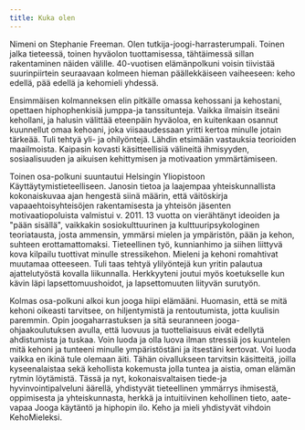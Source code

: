 ```yaml
---
title: Kuka olen
---
```


Nimeni on Stephanie Freeman. Olen tutkija-joogi-harrasterumpali. 
Toinen jalka tieteessä, toinen 
hyväolon tuottamisessa, tähtäimessä sillan rakentaminen näiden
välille. 40-vuotisen elämänpolkuni voisin tiivistää suurinpiirtein
seuraavaan kolmeen hieman päällekkäiseen vaiheeseen: keho edellä, pää
edellä ja kehomieli yhdessä. 

Ensimmäisen kolmanneksen elin pitkälle
omassa kehossani ja kehostani, opettaen hiphophenkisiä jumppa-ja
tanssitunteja. Vaikka ilmaisin itseäni kehollani, ja halusin välittää
eteenpäin hyväoloa, en kuitenkaan osannut kuunnellut omaa kehoani,
joka viisaaudessaan yritti kertoa minulle jotain tärkeää. Tuli tehtyä
yli- ja ohilyöntejä. Lähdin etsimään vastauksia teorioiden
maailmoista. Kaipasin kovasti käsitteellisiä välineitä ihmisyyden,
sosiaalisuuden ja aikuisen kehittymisen ja motivaation
ymmärtämiseen. 

Toinen osa-polkuni suuntautui Helsingin Yliopistoon
Käyttäytymistieteelliseen. Janosin tietoa ja laajempaa
yhteiskunnallista kokonaiskuvaa ajan hengestä siinä määrin, että
väitöskirja vapaaehtoisyhteisöjen rakentamisesta ja yhteisön jäsenten
motivaatiopoluista valmistui v. 2011. 13 vuotta on vierähtänyt
ideoiden ja "pään  sisällä", vaikkakin sosiokulttuurinen ja
kulttuuripsykologinen teoriatausta, josta ammensin, ymmärsi mielen ja
ympäristön, pään ja kehon, suhteen erottamattomaksi. Tieteellinen työ,
kunnianhimo ja siihen liittyvä kova kilpailu tuottivat minulle
stressikehon. Mieleni ja kehoni romahtivat muutamaa otteeseen. Tuli
taas tehtyä ylilyöntejä kun yritin palautua ajattelutyöstä kovalla
liikunnalla. Herkkyyteni joutui myös koetukselle kun kävin läpi
lapsettomuushoidot, ja lapsettomuuten liityvän surutyön. 

Kolmas osa-polkuni alkoi kun jooga hiipi elämääni. Huomasin, että se mitä
kehoni oikeasti tarvitsee, on hiljentymistä ja rentoutumista, jotta
kuulisin paremmin. Opin joogaharrastuksen ja sitä seuranneen
jooga-ohjaakoulutuksen avulla, että luovuus ja tuotteliaisuus eivät
edellytä ahdistumista ja tuskaa. Voin luoda ja olla luova ilman
stressiä jos kuuntelen mitä kehoni ja tunteeni minulle ympäristöstäni
ja itsestäni kertovat. Voi luoda vaikka en ikinä tule olemaan
äiti. Tähän oivallukseen tarvitsin käsitteitä, joilla kyseenalaistaa
sekä kehollista kokemusta jolla tuntea ja aistia, oman elämän rytmin
löytämistä. Tässä ja nyt, kokonaisvaltaisen tiede-ja
hyvinvointipalveluni äärellä, yhdistyvät tieteellinen ymmärrys
ihmisestä, oppimisesta ja yhteiskunnasta, herkkä ja intuitiivinen
kehollinen tieto, aate-vapaa Jooga käytäntö ja hiphopin ilo. Keho ja
mieli yhdistyvät vihdoin KehoMieleksi. 
